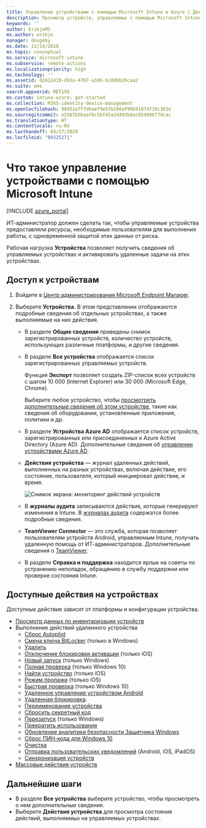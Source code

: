 ```yaml
---
title: Управление устройствами с помощью Microsoft Intune в Azure | Документы Майкрософт
description: Просмотр устройств, управляемых с помощью Microsoft Intune, включая экспорт списка устройств в CSV-формат, просмотр устройств, присоединенных к Azure Active Directory, просмотр журнала изменений выполняемых действий на устройстве, использование TeamViewer Connector для удаленного устранения неполадок на устройствах Android ИТ-администраторами и просмотр всех действий, которые можно выполнять на устройствах.
keywords: ''
author: ErikjeMS
ms.author: erikje
manager: dougeby
ms.date: 11/14/2018
ms.topic: conceptual
ms.service: microsoft-intune
ms.subservice: remote-actions
ms.localizationpriority: high
ms.technology: ''
ms.assetid: d2412418-d91a-4767-a3d6-bc88bb29caa2
ms.suite: ems
search.appverid: MET150
ms.custom: intune-azure; get-started
ms.collection: M365-identity-device-management
ms.openlocfilehash: 98451e7ffd6aef9e5fb298af96b91074f39c383e
ms.sourcegitcommit: e2567b5beaf6c5bf45a2d493b8ac05d996774cac
ms.translationtype: HT
ms.contentlocale: ru-RU
ms.lasthandoff: 03/27/2020
ms.locfileid: "80325271"
---
```

# <a name="what-is-microsoft-intune-device-management"></a>Что такое управление устройствами с помощью Microsoft Intune

[!INCLUDE [azure_portal](../includes/azure_portal.md)]

ИТ-администратор должен сделать так, чтобы управляемые устройства предоставляли ресурсы, необходимые пользователям для выполнения работы, с одновременной защитой этих данных от риска.

Рабочая нагрузка **Устройства** позволяет получить сведения об управляемых устройствах и активировать удаленные задачи на этих устройствах.

## <a name="get-to-your-devices"></a>Доступ к устройствам

1. Войдите в [Центр администрирования Microsoft Endpoint Manager](https://go.microsoft.com/fwlink/?linkid=2109431).
3. Выберите **Устройства**. В этом представлении отображаются подробные сведения об отдельных устройствах, а также выполняемые на них действия.

   - В разделе **Общие сведения** приведены снимок зарегистрированных устройств, количество устройств, использующих различные платформы, и другие сведения.
   - В разделе **Все устройства** отображается список зарегистрированных управляемых устройств.

     Функция **Экспорт** позволяет создать ZIP-список всех устройств с шагом 10 000 (Internet Explorer) или 30 000 (Microsoft Edge, Chrome).

     Выберите любое устройство, чтобы [просмотреть дополнительные сведения об этом устройстве](device-inventory.md), такие как сведения об оборудовании, установленные приложения, политики и др.

   - В разделе **Устройства Azure AD** отображается список устройств, зарегистрированных или присоединенных к Azure Active Directory (Azure AD). Дополнительные сведения об [управлении устройствами Azure AD](https://docs.microsoft.com/azure/active-directory/device-management-introduction).
   - **Действия устройства** — журнал удаленных действий, выполненных на разных устройствах, включая действие, его состояние, пользователя, который инициировал действие, и время.

     ![Снимок экрана: мониторинг действий устройств](./media/device-management/monitor-device-actions.png)

   - В **журналы аудита** записываются действия, которые генерируют изменения в Intune. В [журналах аудита](../fundamentals/monitor-audit-logs.md) содержатся более подробные сведения.
   - **TeamViewer Connector** — это служба, которая позволяет пользователям устройств Android, управляемым Intune, получать удаленную помощь от ИТ-администраторов. Дополнительные сведения о [TeamViewer](teamviewer-support.md).
   - В разделе **Справка и поддержка** находится ярлык на советы по устранению неполадок, обращению в службу поддержки или проверке состояния Intune.

## <a name="available-device-actions"></a>Доступные действия на устройствах
Доступные действия зависят от платформы и конфигурации устройства.

- [Просмотр данных по инвентаризации устройств](device-inventory.md)
- Выполнение действий удаленного устройства
  - [Сброс Autopilot](https://docs.microsoft.com/windows/deployment/windows-autopilot/windows-autopilot-reset#reset-devices-with-remote-windows-autopilot-reset)
  - [Смена ключа BitLocker](../protect/encrypt-devices.md#rotate-bitlocker-recovery-keys) (только в Windows)
  - [Удалить](devices-wipe.md#delete-devices-from-the-intune-portal)
  - [Отключение блокировки активации](device-activation-lock-disable.md) (только iOS)
  - [Новый запуск](device-fresh-start.md) (только Windows)
  - [Полная проверка](../configuration/device-restrictions-windows-10.md#microsoft-defender-antivirus) (только Windows 10)
  - [Найти устройство](device-locate.md) (только iOS)
  - [Режим пропажи](device-lost-mode.md) (только iOS)
  - [Быстрая проверка](../configuration/device-restrictions-windows-10.md#microsoft-defender-antivirus) (только Windows 10)
  - [Удаленное управление устройством Android](teamviewer-support.md)
  - [Удаленная блокировка](device-remote-lock.md).
  - [Переименование устройства](device-rename.md)
  - [Сбросить секретный код](device-passcode-reset.md)
  - [Перезапуск](device-restart.md) (только Windows)
  - [Прекратить использование](devices-wipe.md#retire)
  - [Обновление аналитики безопасности Защитника Windows](https://docs.microsoft.com/windows/security/threat-protection/windows-defender-antivirus/manage-protection-updates-windows-defender-antivirus)
  - [Сброс ПИН-кода для Windows 10](device-windows-pin-reset.md)
  - [Очистка](devices-wipe.md#wipe)
  - [Отправка пользовательских уведомлений](custom-notifications.md#send-a-custom-notification-to-a-single-device) (Android, iOS, iPadOS)
  - [Синхронизация устройств](device-sync.md)
- [Массовые действия устройств](bulk-device-actions.md)

## <a name="next-steps"></a>Дальнейшие шаги

- В разделе **Все устройства** выберите устройство, чтобы просмотреть о нем дополнительные сведения.
- Выберите **Действия устройства** для просмотра состояния действий, выполняемых на управляемых устройствах.
